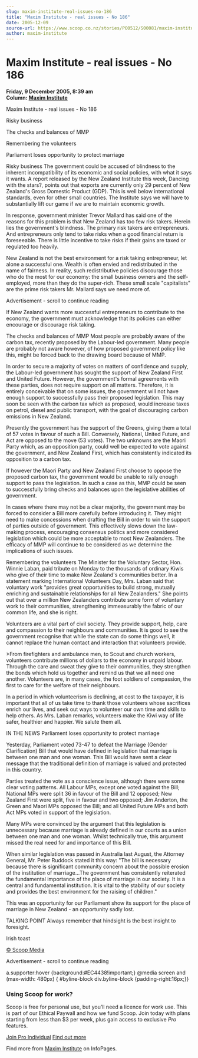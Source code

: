```yaml
---
slug: maxim-institute-real-issues-no-186
title: "Maxim Institute - real issues - No 186"
date: 2005-12-09
source-url: https://www.scoop.co.nz/stories/PO0512/S00081/maxim-institute-real-issues-no-186.htm
author: maxim-institute
---
```

Maxim Institute - real issues - No 186
======================================

**Friday, 9 December 2005, 8:39 am**  
**Column: [Maxim Institute](https://info.scoop.co.nz/Maxim_Institute)**

Maxim Institute - real issues - No 186

Risky business

The checks and balances of MMP

Remembering the volunteers

Parliament loses opportunity to protect marriage

Risky business The government could be accused of blindness to the inherent incompatibility of its economic and social policies, with what it says it wants. A report released by the New Zealand Institute this week, Dancing with the stars?, points out that exports are currently only 29 percent of New Zealand's Gross Domestic Product (GDP). This is well below international standards, even for other small countries. The Institute says we will have to substantially lift our game if we are to maintain economic growth.

In response, government minister Trevor Mallard has said one of the reasons for this problem is that New Zealand has too few risk takers. Herein lies the government's blindness. The primary risk takers are entrepreneurs. And entrepreneurs only tend to take risks when a good financial return is foreseeable. There is little incentive to take risks if their gains are taxed or regulated too heavily.

New Zealand is not the best environment for a risk taking entrepreneur, let alone a successful one. Wealth is often envied and redistributed in the name of fairness. In reality, such redistributive policies discourage those who do the most for our economy: the small business owners and the self-employed, more than they do the super-rich. These small scale "capitalists" are the prime risk takers Mr. Mallard says we need more of.

Advertisement - scroll to continue reading





If New Zealand wants more successful entrepreneurs to contribute to the economy, the government must acknowledge that its policies can either encourage or discourage risk taking.

The checks and balances of MMP Most people are probably aware of the carbon tax, recently proposed by the Labour-led government. Many people are probably not aware however, of how proposed government policy like this, might be forced back to the drawing board because of MMP.

In order to secure a majority of votes on matters of confidence and supply, the Labour-led government has sought the support of New Zealand First and United Future. However, the government's formal agreements with these parties, does not require support on all matters. Therefore, it is entirely conceivable that on some issues, the government will not have enough support to successfully pass their proposed legislation. This may soon be seen with the carbon tax which as proposed, would increase taxes on petrol, diesel and public transport, with the goal of discouraging carbon emissions in New Zealand.

Presently the government has the support of the Greens, giving them a total of 57 votes in favour of such a Bill. Conversely, National, United Future, and Act are opposed to the move (53 votes). The two unknowns are the Maori Party which, as an opposition party, could well be expected to vote against the government, and New Zealand First, which has consistently indicated its opposition to a carbon tax.

If however the Maori Party and New Zealand First choose to oppose the proposed carbon tax, the government would be unable to rally enough support to pass the legislation. In such a case as this, MMP could be seen to successfully bring checks and balances upon the legislative abilities of government.

In cases where there may not be a clear majority, the government may be forced to consider a Bill more carefully before introducing it. They might need to make concessions when drafting the Bill in order to win the support of parties outside of government. This effectively slows down the law-making process, encouraging consensus politics and more considered legislation which could be more acceptable to most New Zealanders. The efficacy of MMP will continue to be considered as we determine the implications of such issues.

Remembering the volunteers The Minister for the Voluntary Sector, Hon. Winnie Laban, paid tribute on Monday to the thousands of ordinary Kiwis who give of their time to make New Zealand's communities better. In a statement marking International Volunteers Day, Mrs. Laban said that voluntary work "provides great opportunities to build strong, mutually enriching and sustainable relationships for all New Zealanders." She points out that over a million New Zealanders contribute some form of voluntary work to their communities, strengthening immeasurably the fabric of our common life, and she is right.

Volunteers are a vital part of civil society. They provide support, help, care and compassion to their neighbours and communities. It is good to see the government recognise that while the state can do some things well, it cannot replace the human contact and interaction that volunteers provide.

\>From firefighters and ambulance men, to Scout and church workers, volunteers contribute millions of dollars to the economy in unpaid labour. Through the care and sweat they give to their communities, they strengthen the bonds which hold us together and remind us that we all need one another. Volunteers are, in many cases, the foot soldiers of compassion, the first to care for the welfare of their neighbours.

In a period in which volunteerism is declining, at cost to the taxpayer, it is important that all of us take time to thank those volunteers whose sacrifices enrich our lives, and seek out ways to volunteer our own time and skills to help others. As Mrs. Laban remarks, volunteers make the Kiwi way of life safer, healthier and happier. We salute them all.

IN THE NEWS Parliament loses opportunity to protect marriage

Yesterday, Parliament voted 73-47 to defeat the Marriage (Gender Clarification) Bill that would have defined in legislation that marriage is between one man and one woman. This Bill would have sent a clear message that the traditional definition of marriage is valued and protected in this country.

Parties treated the vote as a conscience issue, although there were some clear voting patterns. All Labour MPs, except one voted against the Bill; National MPs were split 36 in favour of the Bill and 12 opposed; New Zealand First were split, five in favour and two opposed; Jim Anderton, the Green and Maori MPs opposed the Bill; and all United Future MPs and both Act MPs voted in support of the legislation.

Many MPs were convinced by the argument that this legislation is unnecessary because marriage is already defined in our courts as a union between one man and one woman. Whilst technically true, this argument missed the real need for and importance of this Bill.

When similar legislation was passed in Australia last August, the Attorney General, Mr. Peter Ruddock stated it this way: "The bill is necessary because there is significant community concern about the possible erosion of the institution of marriage...The government has consistently reiterated the fundamental importance of the place of marriage in our society. It is a central and fundamental institution. It is vital to the stability of our society and provides the best environment for the raising of children."

This was an opportunity for our Parliament show its support for the place of marriage in New Zealand - an opportunity sadly lost.

TALKING POINT Always remember that hindsight is the best insight to foresight.

Irish toast

[© Scoop Media](http://www.scoop.co.nz/about/terms.html)  

Advertisement - scroll to continue reading



a.supporter:hover {background:#EC4438!important;} @media screen and (max-width: 480px) { #byline-block div.byline-block {padding-right:16px;}}

### Using Scoop for work?

Scoop is free for personal use, but you’ll need a licence for work use. This is part of our Ethical Paywall and how we fund Scoop. Join today with plans starting from less than $3 per week, plus gain access to exclusive _Pro_ features.  
  
[Join Pro Individual](https://pro.scoop.co.nz/Individual/?from=ProIn24) [Find out more](https://pro.scoop.co.nz/using-scoop-for-work/?from=ProIn24)

Find more from [Maxim Institute](https://info.scoop.co.nz/Maxim_Institute) on InfoPages.